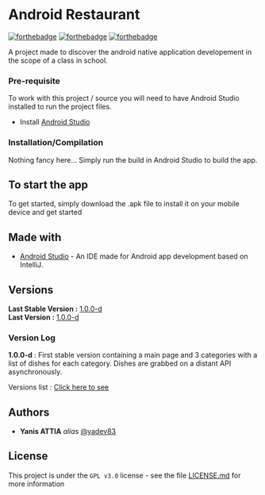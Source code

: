 # Android Restaurant

[![forthebadge](https://forthebadge.com/images/badges/0-percent-optimized.svg)](https://forthebadge.com)
[![forthebadge](https://forthebadge.com/images/badges/built-for-android.svg)](https://forthebadge.com)
[![forthebadge](https://forthebadge.com/images/badges/powered-by-coffee.svg)](https://forthebadge.com)

A project made to discover the android native application developement in the scope of a class in school.  

### Pre-requisite

To work with this project / source you will need to have Android Studio installed to run the project files.  

- Install [Android Studio](https://developer.android.com/studio)

### Installation/Compilation

Nothing fancy here... Simply run the build in Android Studio to build the app.  

## To start the app

To get started, simply download the .apk file to install it on your mobile device and get started  

## Made with

* [Android Studio](https://developer.android.com/studio) - An IDE made for Android app development based on IntelliJ.  

## Versions
**Last Stable Version :** [1.0.0-d](https://github.com/yadev83/androidrestaurant/releases/tag/v1.0.0-d)  
**Last Version :** [1.0.0-d](https://github.com/yadev83/androidrestaurant/releases/tag/v1.0.0-d)  

### Version Log  
**1.0.0-d** : First stable version containing a main page and 3 categories with a list of dishes for each category. Dishes are grabbed on a distant API asynchronously.  

Versions list : [Click here to see](https://github.com/yadev83/androidrestaurant/tags)

## Authors

* **Yanis ATTIA** _alias_ [@yadev83](https://github.com/yadev83)

## License

This project is under the ``GPL v3.0`` license - see the file [LICENSE.md](LICENSE.md) for more information  

